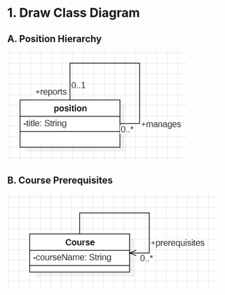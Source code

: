 # 1. Draw Class Diagram
## A. Position Hierarchy
![alt text](image.png)
## B. Course Prerequisites
![alt text](image-1.png)